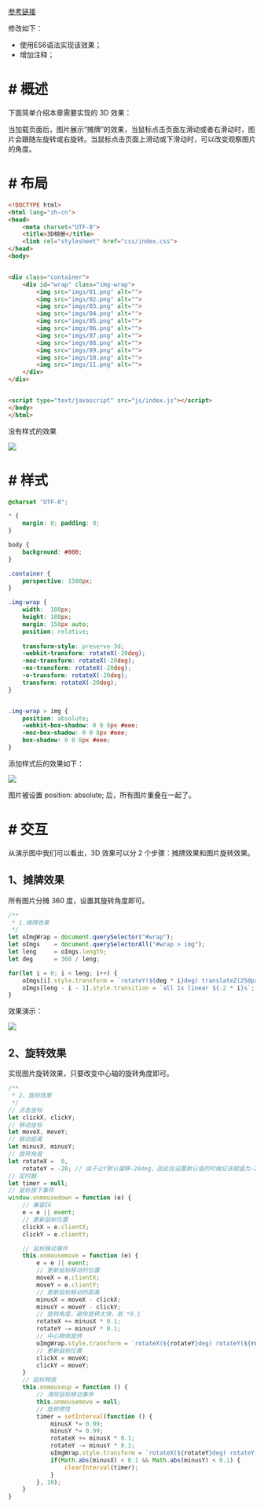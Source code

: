 [参考链接](https://www.extlight.com/2017/12/04/%E7%AE%80%E5%8D%95%E5%AE%9E%E7%8E%B0-3D-%E7%9B%B8%E5%86%8C/)

修改如下：

- 使用ES6语法实现该效果；
- 增加注释；

# # 概述

下面简单介绍本章需要实现的 3D 效果：

当加载页面后，图片展示“摊牌”的效果，当鼠标点击页面左滑动或者右滑动时，图片会跟随左旋转或右旋转。当鼠标点击页面上滑动或下滑动时，可以改变观察图片的角度。



# # 布局

```html
<!DOCTYPE html>
<html lang="zh-cn">
<head>
    <meta charset="UTF-8">
    <title>3D相册</title>
    <link rel="stylesheet" href="css/index.css">
</head>
<body>


<div class="container">
    <div id="wrap" class="img-wrap">
        <img src="imgs/01.png" alt="">
        <img src="imgs/02.png" alt="">
        <img src="imgs/03.png" alt="">
        <img src="imgs/04.png" alt="">
        <img src="imgs/05.png" alt="">
        <img src="imgs/06.png" alt="">
        <img src="imgs/07.png" alt="">
        <img src="imgs/08.png" alt="">
        <img src="imgs/09.png" alt="">
        <img src="imgs/10.png" alt="">
        <img src="imgs/11.png" alt="">
    </div>
</div>


<script type="text/javascript" src="js/index.js"></script>
</body>
</html>
```

没有样式的效果

![](imgs/t1.png)

# # 样式

```css
@charset "UTF-8";

* {
    margin: 0; padding: 0;
}

body {
    background: #000;
}

.container {
    perspective: 1500px;
}

.img-wrap {
    width:  100px;
    height: 100px;
    margin: 150px auto;
    position: relative;
    
    transform-style: preserve-3d;
    -webkit-transform: rotateX(-20deg);
    -moz-transform: rotateX(-20deg);
    -ms-transform: rotateX(-20deg);
    -o-transform: rotateX(-20deg);
    transform: rotateX(-20deg);
}


.img-wrap > img {
    position: absolute;
    -webkit-box-shadow: 0 0 8px #eee;
    -moz-box-shadow: 0 0 8px #eee;
    box-shadow: 0 0 8px #eee;
}
```

添加样式后的效果如下：

![](imgs/t2.png)

图片被设置 position: absolute; 后，所有图片重叠在一起了。

# # 交互

从演示图中我们可以看出，3D 效果可以分 2 个步骤：摊牌效果和图片旋转效果。

## 1、摊牌效果

所有图片分摊 360 度，设置其旋转角度即可。

```javascript
/**
 * 1.摊牌效果
 */
let oImgWrap = document.querySelector("#wrap");
let oImgs    = document.querySelectorAll("#wrap > img");
let leng     = oImgs.length;
let deg      = 360 / leng;

for(let i = 0; i < leng; i++) {
    oImgs[i].style.transform = `rotateY(${deg * i}deg) translateZ(250px)`;
    oImgs[leng - i - 1].style.transition = `all 1s linear ${.2 * i}s`;
}
```

效果演示：

![](imgs/t3.gif)

## 2、旋转效果

实现图片旋转效果，只要改变中心轴的旋转角度即可。

```javascript
/**
 * 2、旋转效果
 */
// 点击坐标
let clickX, clickY;
// 移动坐标
let moveX, moveY;
// 移动距离
let minusX, minusY;
// 旋转角度
let rotateX =  0,
    rotateY = -20; // 由于让Y默认偏移-20deg，因此在设置默认值的时候应该赋值为-20；
// 定时器
let timer = null;
// 鼠标按下事件
window.onmousedown = function (e) {
    // 兼容IE
    e = e || event;
    // 更新鼠标位置
    clickX = e.clientX;
    clickY = e.clientY;

    // 鼠标移动事件
    this.onmousemove = function (e) {
        e = e || event;
        // 更新鼠标移动的位置
        moveX = e.clientX;
        moveY = e.clientY;
        // 更新鼠标移动的距离
        minusX = moveX - clickX;
        minusY = moveY - clickY;
        // 旋转角度，避免旋转太快，故 *0.1
        rotateX += minusX * 0.1;
        rotateY -= minusY * 0.1;
        // 中心物体旋转
        oImgWrap.style.transform = `rotateX(${rotateY}deg) rotateY(${rotateX}deg)`;
        // 更新鼠标位置
        clickX = moveX;
        clickY = moveY;
    }
    // 鼠标释放
    this.onmouseup = function () {
        // 清除鼠标移动事件
        this.onmousemove = null;
        // 旋转惯性
        timer = setInterval(function () {
            minusX *= 0.99;
            minusY *= 0.99;
            rotateX += minusX * 0.1;
            rotateY -= minusY * 0.1;
            oImgWrap.style.transform = `rotateX(${rotateY}deg) rotateY(${rotateX}deg)`;
            if(Math.abs(minusX) < 0.1 && Math.abs(minusY) < 0.1) {
                clearInterval(timer);
            }
        }, 10);
    }
}
```





